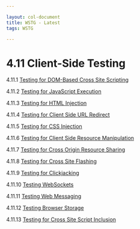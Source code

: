 ```yaml
---

layout: col-document
title: WSTG - Latest
tags: WSTG

---
```

# 4.11 Client-Side Testing

4.11.1 [Testing for DOM-Based Cross Site Scripting](01-Testing_for_DOM-based_Cross_Site_Scripting.md)

4.11.2 [Testing for JavaScript Execution](02-Testing_for_JavaScript_Execution.md)

4.11.3 [Testing for HTML Injection](03-Testing_for_HTML_Injection.md)

4.11.4 [Testing for Client Side URL Redirect](04-Testing_for_Client_Side_URL_Redirect.md)

4.11.5 [Testing for CSS Injection](05-Testing_for_CSS_Injection.md)

4.11.6 [Testing for Client Side Resource Manipulation](06-Testing_for_Client_Side_Resource_Manipulation.md)

4.11.7 [Testing for Cross Origin Resource Sharing](07-Testing_Cross_Origin_Resource_Sharing.md)

4.11.8 [Testing for Cross Site Flashing](08-Testing_for_Cross_Site_Flashing.md)

4.11.9 [Testing for Clickjacking](09-Testing_for_Clickjacking.md)

4.11.10 [Testing WebSockets](10-Testing_WebSockets.md)

4.11.11 [Testing Web Messaging](11-Testing_Web_Messaging.md)

4.11.12 [Testing Browser Storage](12-Testing_Web_Storage.md)

4.11.13 [Testing for Cross Site Script Inclusion](13-Testing_for_Cross_Site_Script_Inclusion.md)
